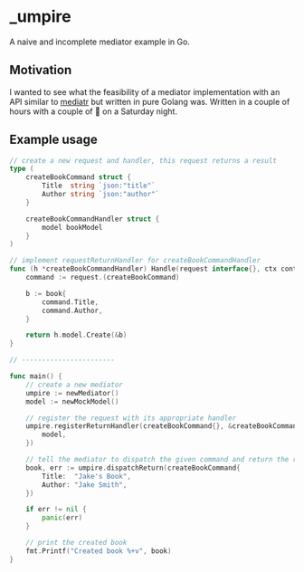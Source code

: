 # _umpire

A naive and incomplete mediator example in Go.

## Motivation

I wanted to see what the feasibility of a mediator implementation with an API similar
to [mediatr](https://github.com/jbogard/MediatR) but written in pure Golang was. Written in a couple of hours with a couple of 🥃 on a Saturday night.

## Example usage

```go
// create a new request and handler, this request returns a result
type (
	createBookCommand struct {
		Title  string `json:"title"`
		Author string `json:"author"`
	}

	createBookCommandHandler struct {
		model bookModel
	}
)

// implement requestReturnHandler for createBookCommandHandler
func (h *createBookCommandHandler) Handle(request interface{}, ctx context.Context) (interface{}, error) {
	command := request.(createBookCommand)

	b := book{
		command.Title,
		command.Author,
	}

	return h.model.Create(&b)
}

// -----------------------

func main() {
	// create a new mediator
	umpire := newMediator()
	model := newMockModel()

	// register the request with its appropriate handler
	umpire.registerReturnHandler(createBookCommand{}, &createBookCommandHandler{
		model,
	})

	// tell the mediator to dispatch the given command and return the result (and error)
	book, err := umpire.dispatchReturn(createBookCommand{
		Title:  "Jake's Book",
		Author: "Jake Smith",
	})

	if err != nil {
		panic(err)
	}

	// print the created book
	fmt.Printf("Created book %+v", book)
}
```